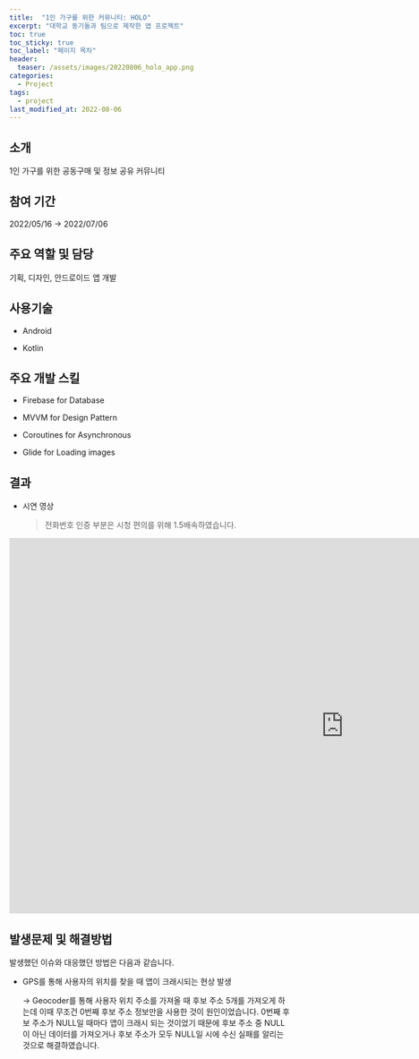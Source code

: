 ```yaml
---
title:  "1인 가구를 위한 커뮤니티: HOLO"
excerpt: "대학교 동기들과 팀으로 제작한 앱 프로젝트"
toc: true
toc_sticky: true
toc_label: "페이지 목차"
header:
  teaser: /assets/images/20220806_holo_app.png
categories:
  - Project
tags:
  - project
last_modified_at: 2022-08-06
---
```


## 소개

1인 가구를 위한 공동구매 및 정보 공유 커뮤니티<br/>

## 참여 기간

2022/05/16 → 2022/07/06<br/>

## 주요 역할 및 담당

기획, 디자인, 안드로이드 앱 개발<br/>

## 사용기술

- Android
  
- Kotlin
  

## 주요 개발 스킬

- Firebase for Database
  
- MVVM for Design Pattern
  
- Coroutines for Asynchronous
  
- Glide for Loading images


## 결과

- 시연 영상
  > 전화번호 인증 부분은 시청 편의를 위해 1.5배속하였습니다.

 <iframe width="1193" height="671" src="https://www.youtube.com/embed/eC3j8EJi7Xg" title="HOLO 시연 영상" frameborder="0" allow="accelerometer; autoplay; clipboard-write; encrypted-media; gyroscope; picture-in-picture; web-share" allowfullscreen></iframe>


## 발생문제 및 해결방법

발생했던 이슈와 대응했던 방법은 다음과 같습니다.<br/>

- GPS를 통해 사용자의 위치를 찾을 때 앱이 크래시되는 현상 발생
  
  → Geocoder를 통해 사용자 위치 주소를 가져올 때 후보 주소 5개를 가져오게 하는데 이때 무조건 0번째 후보 주소 정보만을 사용한 것이 원인이었습니다. 0번째 후보 주소가 NULL일 때마다 앱이 크래시 되는 것이었기 때문에 후보 주소 중 NULL이 아닌 데이터를 가져오거나 후보 주소가 모두 NULL일 시에 수신 실패를 알리는 것으로 해결하였습니다.
